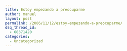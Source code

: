 ```yaml
---
title: Estoy empezando a preocuparme
author: manuel
layout: post
permalink: /2006/11/12/estoy-empezando-a-preocuparme/
dsq_thread_id:
  - 68371420
categories:
  - Uncategorized
---
```

<div style="margin: 0 auto;">
  <img src="http://blog.jazzido.com/assets/2006/11/12/end.png" alt="" />
</div>
